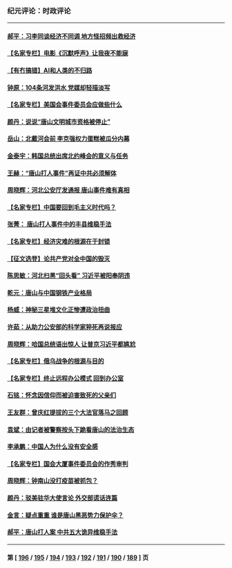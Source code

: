 ### 纪元评论：时政评论
---
#### [郝平：习李同谈经济不同调 地方怪招频出救经济](../../pages/nsc1025/n13766069.md) 
#### [【名家专栏】电影《沉默呼声》让我夜不能寐](../../pages/nsc1025/n13765897.md) 
#### [【有冇搞错】AI和人类的不归路](../../pages/nsc1025/n13765383.md) 
#### [钟原：104条河发洪水 党媒却轻描淡写](../../pages/nsc1025/n13765515.md) 
#### [【名家专栏】美国会事件委员会应做些什么](../../pages/nsc1025/n13765192.md) 
#### [颜丹：说说“唐山文明城市资格被停止”](../../pages/nsc1025/n13765231.md) 
#### [岳山：北戴河会前 李克强权力蛋糕被瓜分内幕](../../pages/nsc1025/n13765241.md) 
#### [金泰宇：韩国总统出席北约峰会的意义与任务](../../pages/nsc1025/n13764989.md) 
#### [王赫：“唐山打人事件”再证中共必须解体](../../pages/nsc1025/n13764774.md) 
#### [周晓辉：河北公安厅发通报 唐山事件难有真相](../../pages/nsc1025/n13764484.md) 
#### [【名家专栏】中国要回到毛主义时代吗？](../../pages/nsc1025/n13764319.md) 
#### [张菁： 唐山打人事件中的丰县维稳手法](../../pages/nsc1025/n13764437.md) 
#### [【名家专栏】经济灾难的根源在于封锁](../../pages/nsc1025/n13763858.md) 
#### [【征文选登】论共产党对全中国的毁灭](../../pages/nsc1025/n13764114.md) 
#### [陈思敏：河北扫黑“回头看” 习近平被阳奉阴违](../../pages/nsc1025/n13764082.md) 
#### [乾元：唐山与中国钢铁产业格局](../../pages/nsc1025/n13764071.md) 
#### [杨威：神秘三星堆文化正惨遭政治扭曲](../../pages/nsc1025/n13763893.md) 
#### [许茹：从助力公安部的科学家猝死再说报应](../../pages/nsc1025/n13763696.md) 
#### [周晓辉：哈国总统语出惊人 让普京习近平都尴尬](../../pages/nsc1025/n13763706.md) 
#### [【名家专栏】俄乌战争的根源与目的](../../pages/nsc1025/n13763508.md) 
#### [【名家专栏】终止远程办公模式 回到办公室](../../pages/nsc1025/n13763506.md) 
#### [石铭：怀念因信仰而被迫害致死的父亲们](../../pages/nsc1025/n13763349.md) 
#### [王友群：曾庆红提拔的三个大法官落马之回顾](../../pages/nsc1025/n13763196.md) 
#### [袁斌：由记者被警察按头下跪看唐山的法治生态](../../pages/nsc1025/n13763152.md) 
#### [李承鹏：中国人为什么没有安全感](../../pages/nsc1025/n13762977.md) 
#### [【名家专栏】国会大厦事件委员会的作秀审判](../../pages/nsc1025/n13762573.md) 
#### [周晓辉：钟南山没打疫苗被抓包？](../../pages/nsc1025/n13763007.md) 
#### [颜丹：驳美驻华大使言论 外交部谎话连篇](../../pages/nsc1025/n13762969.md) 
#### [金言：疑点重重 谁是唐山黑恶势力保护伞？](../../pages/nsc1025/n13762953.md) 
#### [郝平：唐山打人案 中共五大诡异维稳手法](../../pages/nsc1025/n13762972.md) 

---
#### 第 [ [196](./196.md) / [195](./195.md) / [194](./194.md) / [193](./193.md) / [192](./192.md) / [191](./191.md) / [190](./190.md) / [189](./189.md) ] 页
